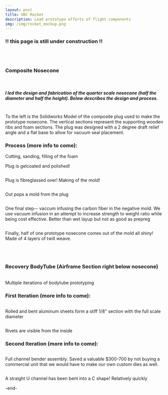 ```yaml
---
layout: post
title: UBC Rocket 
description: Lead prototype efforts of flight components
img: /img/rocket_mockup.png
---
```

<div style="width=100%;">
<h3> !! this page is still under construction !! </h3>
<br/> <br/>
<h3> Composite Nosecone </h3>

<br/>
 <h5>I led the design and fabrication of the quarter scale nosecone (half the diameter and half the height). Below describes the design and process.</h5> 
<br/>
<div class="img_row" style="max-width=800px;">
  <img class = "col two" src="{{ site.baseurl }}/img/comp_cad.png" alt="" title=""/> 
  <div class = "col one">To the left is the Solidworks Model of the composite plug used to make the prototype nosecone. The vertical sections represent the supporting wooden ribs and foam sections. The plug was designed with a 2 degree draft relief angle and a flat base to allow for vacuum seal placement.</div>
</div>

<div class = "row">
  <h3> Process (more info to come): </h3>
</div>

<div class = "img_row">
  <img class = "col one" src="{{ site.baseurl }}/img/comp_foam.JPG" alt="" title=" "/>
  <div class = "caption"> Cutting, sanding, filling of the foam </div>

  <img class = "col one" src="{{ site.baseurl }}/img/comp_gelcoat.JPG" alt="" title=" "/>
  <p class = "caption"> Plug is gelcoated and polished! </p>

  <img class = "col one" src="{{ site.baseurl }}/img/comp_fibreglass.JPG" alt="" title=" "/>
  <p class = "caption"> Plug is fibreglassed over! Making of the mold! </p>
</div>

<div class = "row">
  <img class = "col" src="{{ site.baseurl }}/img/comp_postpull.JPG" alt="" title=" "/>
  <p class = "caption"> Out pops a mold from the plug </p>
</div>
<div class = "row">
  <img class = "col" src="{{ site.baseurl }}/img/comp_infusion.JPG" alt="" title=" "/>
  <p class = "caption"> One final step-- vaccum infusing the carbon fiber in the negative mold. We use vacuum infusion in an attempt to increase strength to weight ratio while being cost effective. Better than wet layup but not as good as prepreg</p>
</div>
<div class = "row">
  <img class = "col" src="{{ site.baseurl }}/img/comp_nosecone_outside.JPG" alt="" title=" "/>
  <p class = "caption"> Finally, half of one prototype nosecone comes out of the mold all shiny! Made of 4 layers of twill weave. </p>
</div>

<br/><br/>

<h3> Recovery BodyTube (Airframe Section right below nosecone) </h3>

<br/>
Multiple iterations of bodytube prototyping
<br/>
<div class="row">
  <img src="{{ site.baseurl }}/img/bt2.png" alt="" title=""/>
</div>

<h3> First Iteration (more info to come): </h3>

<div class="row">
  <img class = "col" src="{{ site.baseurl }}/img/pt_1_outside.JPG" alt="" title=""/>
  <p class = "caption"> Rolled and bent aluminum sheets form a stiff 1/8" section with the full scale diameter </p>

  <img class = "col" src="{{ site.baseurl }}/img/pt_1_inside.JPG" alt="" title=""/>
  <p class = "caption"> Rivets are visible from the inside </p>

</div>

<h3> Second Iteration (more info to come): </h3>
<div class="row">
  <img class = "col" src="{{ site.baseurl }}/img/pt_cb_4.JPG" alt="" title=""/>
  <p class = "caption"> Full channel bender assembly. Saved a valuable $300-700 by not buying a commercial unit that we would have to make our own custom dies as well. </p>

  <img class= "col" src="{{ site.baseurl }}/img/pt_cb_3.JPG" alt="" title=""/>
  <p class = "caption"> A straight U channel has been bent into a C shape! Relatively quickly </p>

</div>
</div>
-end-
<br/><br/>